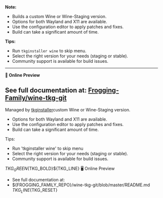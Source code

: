 **Note:**
- Builds a custom Wine or Wine-Staging version.
- Options for both Wayland and X11 are available.
- Use the configuration editor to apply patches and fixes.
- Build can take a significant amount of time.

**Tips:**
- Run `tkginstaller wine` to skip menu.
- Select the right version for your needs (staging or stable).
- Community support is available for build issues.

---
**🍷 Online Preview**

See full documentation at:
[Frogging-Family/wine-tkg-git](https://github.com/Frogging-Family/wine-tkg-git/blob/master/README.md)
---
Managed by [tkginstaller](https://github.com/damachine/tkginstaller)custom Wine or Wine-Staging version.
- Options for both Wayland and X11 are available.
- Use the configuration editor to apply patches and fixes.
- Build can take a significant amount of time.

Tips:
- Run 'tkginstaller wine' to skip menu
- Select the right version for your needs (staging or stable).
- Community support is available for build issues.

${TKG_GREEN}${TKG_BOLD}${TKG_LINE}
🖥️ Online Preview

 - See full documentation at:
 - ${FROGGING_FAMILY_REPO}/wine-tkg-git/blob/master/README.md
${TKG_LINE}${TKG_RESET}
